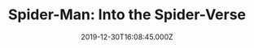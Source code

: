 ---
title: "Spider-Man: Into the Spider-Verse"
year: 2018
date: 2019-12-30T16:08:45.000Z
permalink: /almanac/movies/2019-12-30-spider-man-into-the-spider-verse/index.html
rating: 3
---
